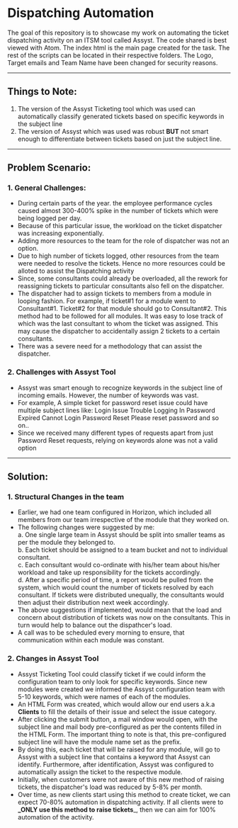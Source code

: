 # Dispatching Automation

The goal of this repository is to showcase my work on automating the ticket dispatching activity on an ITSM tool called Assyst.
The code shared is best viewed with Atom.
The index html is the main page created for the task. The rest of the scripts can be located in their respective folders.
The Logo, Target emails and Team Name have been changed for security reasons.

----

## Things to Note:
1. The version of the Assyst Ticketing tool which was used can automatically classify generated tickets based on specific keywords in the subject line
2. The version of Assyst which was used was robust **BUT** not smart enough to differentiate between tickets based on just the subject line.

----

## Problem Scenario:

### 1. General Challenges:
+ During certain parts of the year. the employee performance cycles caused almost 300-400% spike in the number of tickets which were being logged per day.
+ Because of this particular issue, the workload on the ticket dispatcher was increasing exponentially.
+ Adding more resources to the team for the role of dispatcher was not an option.
+ Due to high number of tickets logged, other resources from the team were needed to resolve the tickets. Hence no more resources could be alloted to assist the Dispatching activity
+ Since, some consultants could already be overloaded, all the rework for reassigning tickets to particular consultants also fell on the dispatcher.
+ The dispatcher had to assign tickets to members from a module in looping fashion. For example, if ticket#1 for a module went to Consultant#1. Ticket#2 for that module should go to Consultant#2. This method had to be followed for all modules. It was easy to lose track of which was the last consultant to whom the ticket was assigned. This may cause the dispatcher to accidentally assign 2 tickets to a certain consultants.
+ There was a severe need for a methodology that can assist the dispatcher.

### 2. Challenges with Assyst Tool
+ Assyst was smart enough to recognize keywords in the subject line of incoming emails. However, the number of keywords was vast.
+ For example, A simple ticket for password reset issue could have multiple subject lines like: 
   Login Issue
   Trouble Logging In
   Password Expired
   Cannot Login
   Password Reset
   Please reset password
   and so on..
+ Since we received many different types of requests apart from just Password Reset requests, relying on keywords alone was not a valid option

----

## Solution:


### 1. Structural Changes in the team
+ Earlier, we had one team configured in Horizon, which included all members from our team irrespective of the module that they worked on.
+ The following changes were suggested by me:  
   a. One single large team in Assyst should be split into smaller teams as per the module they belonged to.  
   b. Each ticket should be assigned to a team bucket and not to individual consultant.  
   c. Each consultant would co-ordinate with his/her team about his/her workload and take up responsibility for the tickets accordingly.  
   d. After a specific period of time, a report would be pulled from the system, which would count the number of tickets resolved by each consultant. If tickets were distributed unequally, the consultants would then adjust their distribution next week accordingly.  
+ The above suggestions if implemented, would mean that the load and concern about distribution of tickets was now on the consultants. This in turn would help to balance out the dispathcer's load.
+ A call was to be scheduled every morning to ensure, that communication within each module was constant.

### 2. Changes in Assyst Tool
+ Assyst Ticketing Tool could classify ticket if we could inform the configuration team to only look for specific keywords. Since new modules were created we informed the Assyst configuration team with 5-10 keywords, which were names of each of the modules.
+ An HTML Form was created, which would allow our end users a.k.a **Clients** to fill the details of their issue and select the issue category.  
+ After clicking the submit button, a mail window would open, with the subject line and mail body pre-configured as per the contents filled in the HTML Form. The important thing to note is that, this pre-configured subject line will have the module name set as the prefix.
+ By doing this, each ticket that will be raised for any module, will go to Assyst with a subject line that contains a keyword that Assyst can identify. Furthermore, after identification, Assyst was configured to automatically assign the ticket to the respective module.
+ Initially, when customers were not aware of this new method of raising tickets, the dispatcher's load was reduced by 5-8% per month.
+ Over time, as new clients start using this method to create ticket, we can expect 70-80% automation in dispatching activity. If all clients were to **_ONLY use this method to raise tickets**_, then we can aim for 100% automation of the activity.
